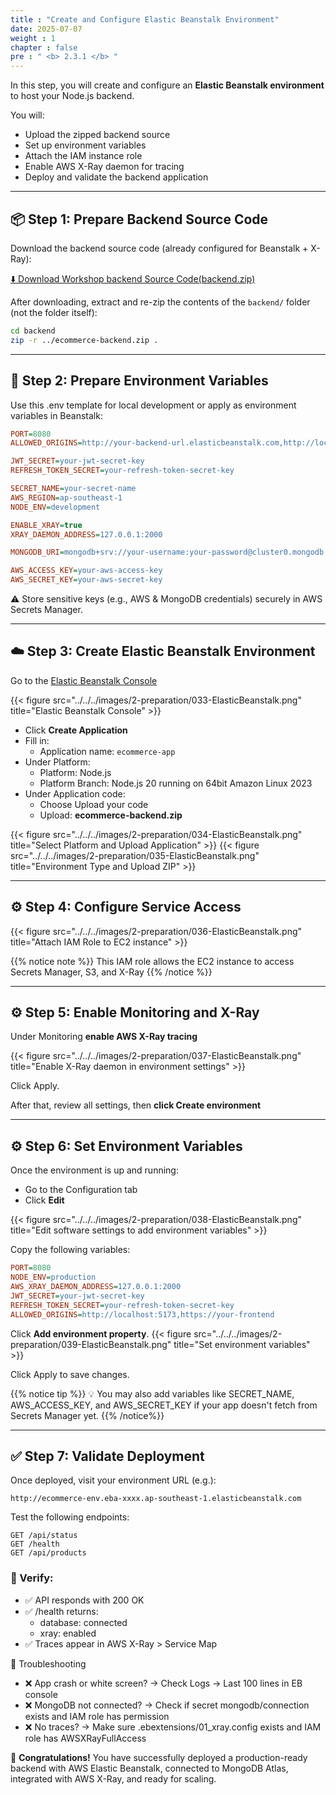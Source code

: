 ```yaml
---
title : "Create and Configure Elastic Beanstalk Environment"
date: 2025-07-07
weight : 1
chapter : false
pre : " <b> 2.3.1 </b> "
---
```


In this step, you will create and configure an **Elastic Beanstalk environment** to host your Node.js backend.

You will:

- Upload the zipped backend source
- Set up environment variables
- Attach the IAM instance role
- Enable AWS X-Ray daemon for tracing
- Deploy and validate the backend application

---

## 📦 Step 1: Prepare Backend Source Code

Download the backend source code (already configured for Beanstalk + X-Ray):

[⬇️ Download Workshop backend Source Code(backend.zip)](../../../downloads/ecommerce-backend.zip)

After downloading, extract and re-zip the contents of the `backend/` folder (not the folder itself):

```bash
cd backend
zip -r ../ecommerce-backend.zip .
```

---

## 🔐 Step 2: Prepare Environment Variables
Use this .env template for local development or apply as environment variables in Beanstalk:

```ini
PORT=8080
ALLOWED_ORIGINS=http://your-backend-url.elasticbeanstalk.com,http://localhost:5173

JWT_SECRET=your-jwt-secret-key
REFRESH_TOKEN_SECRET=your-refresh-token-secret-key

SECRET_NAME=your-secret-name
AWS_REGION=ap-southeast-1
NODE_ENV=development

ENABLE_XRAY=true
XRAY_DAEMON_ADDRESS=127.0.0.1:2000

MONGODB_URI=mongodb+srv://your-username:your-password@cluster0.mongodb.net/?retryWrites=true&w=majority&appName=Cluster0

AWS_ACCESS_KEY=your-aws-access-key
AWS_SECRET_KEY=your-aws-secret-key
```

⚠️ Store sensitive keys (e.g., AWS & MongoDB credentials) securely in AWS Secrets Manager.

---

## ☁️ Step 3: Create Elastic Beanstalk Environment
Go to the [Elastic Beanstalk Console](https://console.aws.amazon.com/elasticbeanstalk/home)

{{< figure src="../../../images/2-preparation/033-ElasticBeanstalk.png" title="Elastic Beanstalk Console" >}}

- Click **Create Application**
- Fill in:
  - Application name: `ecommerce-app`
- Under Platform:
  - Platform: Node.js
  - Platform Branch: Node.js 20 running on 64bit Amazon Linux 2023
- Under Application code:
  - Choose Upload your code
  - Upload: **ecommerce-backend.zip**

{{< figure src="../../../images/2-preparation/034-ElasticBeanstalk.png" title="Select Platform and Upload Application" >}}
{{< figure src="../../../images/2-preparation/035-ElasticBeanstalk.png" title="Environment Type and Upload ZIP" >}}

---

## ⚙️ Step 4: Configure Service Access

{{< figure src="../../../images/2-preparation/036-ElasticBeanstalk.png" title="Attach IAM Role to EC2 instance" >}}

{{% notice note %}}
This IAM role allows the EC2 instance to access Secrets Manager, S3, and X-Ray
{{% /notice %}}

---

## ⚙️ Step 5: Enable Monitoring and X-Ray
Under Monitoring **enable AWS X-Ray tracing**

{{< figure src="../../../images/2-preparation/037-ElasticBeanstalk.png" title="Enable X-Ray daemon in environment settings" >}}

Click Apply.

After that, review all settings, then **click Create environment** 

---

## ⚙️ Step 6: Set Environment Variables
Once the environment is up and running:

- Go to the Configuration tab
- Click **Edit**

{{< figure src="../../../images/2-preparation/038-ElasticBeanstalk.png" title="Edit software settings to add environment variables" >}}

Copy the following variables:

```ini
PORT=8080
NODE_ENV=production
AWS_XRAY_DAEMON_ADDRESS=127.0.0.1:2000
JWT_SECRET=your-jwt-secret-key
REFRESH_TOKEN_SECRET=your-refresh-token-secret-key
ALLOWED_ORIGINS=http://localhost:5173,https://your-frontend
```

Click **Add environment property**.
{{< figure src="../../../images/2-preparation/039-ElasticBeanstalk.png" title="Set environment variables" >}}

Click Apply to save changes.

{{% notice tip %}}
💡 You may also add variables like SECRET_NAME, AWS_ACCESS_KEY, and AWS_SECRET_KEY if your app doesn't fetch from Secrets Manager yet.
{{% /notice%}}

---

## ✅ Step 7: Validate Deployment
Once deployed, visit your environment URL (e.g.):

```arduino
http://ecommerce-env.eba-xxxx.ap-southeast-1.elasticbeanstalk.com
```

Test the following endpoints:

```http
GET /api/status
GET /health
GET /api/products
```

### 🧪 Verify:
- ✅ API responds with 200 OK
- ✅ /health returns:
  - database: connected
  - xray: enabled
- ✅ Traces appear in AWS X-Ray > Service Map

🧩 Troubleshooting
- ❌ App crash or white screen?
  → Check Logs → Last 100 lines in EB console
- ❌ MongoDB not connected?
  → Check if secret mongodb/connection exists and IAM role has permission
- ❌ No traces?
  → Make sure .ebextensions/01_xray.config exists and IAM role has AWSXRayFullAccess

🎉 **Congratulations!**
You have successfully deployed a production-ready backend with AWS Elastic Beanstalk, connected to MongoDB Atlas, integrated with AWS X-Ray, and ready for scaling.
